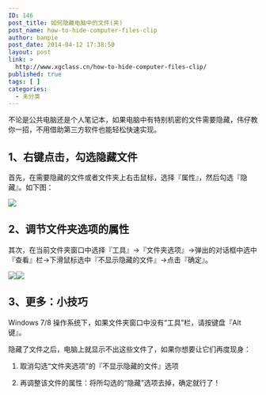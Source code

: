 ```yaml
---
ID: 146
post_title: 如何隐藏电脑中的文件(夹)
post_name: how-to-hide-computer-files-clip
author: banpie
post_date: 2014-04-12 17:38:50
layout: post
link: >
  http://www.xgclass.cn/how-to-hide-computer-files-clip/
published: true
tags: [ ]
categories:
  - 未分类
---
```

不论是公共电脑还是个人笔记本，如果电脑中有特别机密的文件需要隐藏，伟仔教你一招，不用借助第三方软件也能轻松快速实现。

## **1、右键点击，勾选隐藏文件**

首先，在需要隐藏的文件或者文件夹上右击鼠标，选择『属性』，然后勾选『隐藏』。如下图：

![][1]

## **2、调节文件夹选项的属性**

其次，在当前文件夹窗口中选择『工具』→『文件夹选项』→弹出的对话框中选中『查看』栏→下滑鼠标选中『不显示隐藏的文件』→点击『确定』。

![][2]![][3]

## **3、更多：小技巧**

Windows 7/8 操作系统下，如果文件夹窗口中没有“工具”栏，请按键盘『Alt键』。

隐藏了文件之后，电脑上就显示不出这些文件了，如果你想要让它们再度现身：

1.  取消勾选“文件夹选项”的『不显示隐藏的文件』选项

2.  再调整该文件的属性：将所勾选的“隐藏”选项去掉，确定就行了！

 [1]: http://mmbiz.qpic.cn/mmbiz/z3T1vlHdIXiczYawic2PFW2JcPuQ2ia6B8JhELsVKy8w8ZS5sjpwuaicrAQKHUylibCU6gZBLnBOprUHA7DSeojobcw/0
 [2]: http://mp.weixin.qq.com/mpres/htmledition/ueditor/themes/default/images/spacer.gif
 [3]: http://mmbiz.qpic.cn/mmbiz/z3T1vlHdIXiczYawic2PFW2JcPuQ2ia6B8J3wozv8MfLiaiae1s7H3d2vUPqOBSUvelU5C4lvrBuiaYGRqPSjKjdvyBQ/0